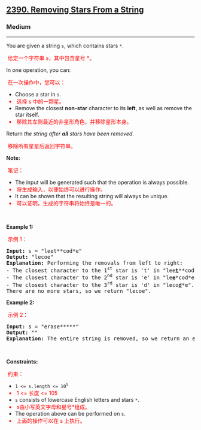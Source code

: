 <h2><a href="https://leetcode.com/problems/removing-stars-from-a-string/">2390. Removing Stars From a String</a></h2><h3>Medium</h3><hr><div class="translated"><p class="translated">You are given a string <code>s</code>, which contains stars <code>*</code>.</p><p class="translated" style="color: red; padding: 0px 4px; font-size: 14px;">给定一个字符串 s，其中包含星号 *。</p>

<p class="translated">In one operation, you can:</p><p class="translated" style="color: red; padding: 0px 4px; font-size: 14px;">在一次操作中，您可以：</p>

<ul class="translated">
	<li class="translated">Choose a star in <code>s</code>.</li><li class="translated" style="color: red; padding: 0px 4px; font-size: 14px;">选择 s 中的一颗星。</li>
	<li class="translated">Remove the closest <strong>non-star</strong> character to its <strong>left</strong>, as well as remove the star itself.</li><li class="translated" style="color: red; padding: 0px 4px; font-size: 14px;">移除其左侧最近的非星形角色，并移除星形本身。</li>
</ul>

<p class="translated">Return <em>the string after <strong>all</strong> stars have been removed</em>.</p><p class="translated" style="color: red; padding: 0px 4px; font-size: 14px;">移除所有星星后返回字符串。</p>

<p class="translated"><strong>Note:</strong></p><p class="translated" style="color: red; padding: 0px 4px; font-size: 14px;">笔记：</p>

<ul class="translated">
	<li class="translated">The input will be generated such that the operation is always possible.</li><li class="translated" style="color: red; padding: 0px 4px; font-size: 14px;">将生成输入，以便始终可以进行操作。</li>
	<li class="translated">It can be shown that the resulting string will always be unique.</li><li class="translated" style="color: red; padding: 0px 4px; font-size: 14px;">可以证明，生成的字符串将始终是唯一的。</li>
</ul>

<p class="translated">&nbsp;</p>
<p class="translated"><strong class="example">Example 1:</strong></p><p class="translated" style="color: red; padding: 0px 4px; font-size: 14px;">示例 1：</p>

<pre><strong>Input:</strong> s = "leet**cod*e"
<strong>Output:</strong> "lecoe"
<strong>Explanation:</strong> Performing the removals from left to right:
- The closest character to the 1<sup>st</sup> star is 't' in "lee<strong><u>t</u></strong>**cod*e". s becomes "lee*cod*e".
- The closest character to the 2<sup>nd</sup> star is 'e' in "le<strong><u>e</u></strong>*cod*e". s becomes "lecod*e".
- The closest character to the 3<sup>rd</sup> star is 'd' in "leco<strong><u>d</u></strong>*e". s becomes "lecoe".
There are no more stars, so we return "lecoe".</pre>

<p class="translated"><strong class="example">Example 2:</strong></p><p class="translated" style="color: red; padding: 0px 4px; font-size: 14px;">示例 2：</p>

<pre><strong>Input:</strong> s = "erase*****"
<strong>Output:</strong> ""
<strong>Explanation:</strong> The entire string is removed, so we return an empty string.
</pre>

<p class="translated">&nbsp;</p>
<p class="translated"><strong>Constraints:</strong></p><p class="translated" style="color: red; padding: 0px 4px; font-size: 14px;">约束：</p>

<ul class="translated">
	<li class="translated"><code>1 &lt;= s.length &lt;= 10<sup>5</sup></code></li><li class="translated" style="color: red; padding: 0px 4px; font-size: 14px;">1 &lt;= 长度 &lt;= 105</li>
	<li class="translated"><code>s</code> consists of lowercase English letters and stars <code>*</code>.</li><li class="translated" style="color: red; padding: 0px 4px; font-size: 14px;">s由小写英文字母和星号*组成。</li>
	<li class="translated">The operation above can be performed on <code>s</code>.</li><li class="translated" style="color: red; padding: 0px 4px; font-size: 14px;">上面的操作可以在 s 上执行。</li>
</ul>
</div>